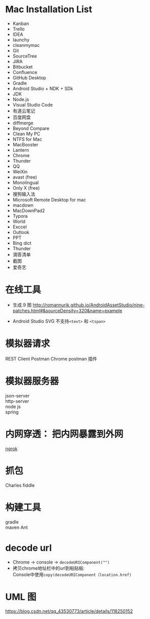 # Mac Installation List

- Kanban
- Trello
- IDEA
- launchy
- cleanmymac
- Git
- SourceTree
- JIRA
- Bitbucket
- Confluence
- GitHub Desktop
- Gradle
- Android Studio + NDK + SDk
- JDK
- Node.js
- Visual Studio Code
- 有道云笔记
- 百度网盘
- diffmerge
- Beyond Compare
- Clean My PC
- NTFS for Mac
- MacBooster
- Lantern
- Chrome
- Thunder
- QQ
- WeiXin
- avast (free)
- Monolingual
- Only X (free)
- 搜狗输入法
- Microsoft Remote Desktop for mac
- macdown
- MacDownPad2
- Typora
- World
- Exccel
- Outlook
- PPT
- Bing dict
- Thunder
- 滴答清单
- 截图
- 爱奇艺

# 在线工具

- 生成.9 图
  http://romannurik.github.io/AndroidAssetStudio/nine-patches.html#&sourceDensity=320&name=example

- Android Studio SVG 不支持`<text>` 和 `<tspan>`

# 模拟器请求

REST Client
Postman
Chrome postman 插件

# 模拟器服务器

json-server  
http-server  
node js  
spring

# 内网穿透： 把内网暴露到外网

[ngrok](./ngrok.md)

# 抓包

Charles
fiddle

# 构建工具

gradle  
maven
Ant

# decode url

- Chrome -> console -> `decodeURIComponent("")`
- 拷贝chrome地址栏中的url到粘贴板:   
Console中使用`copy(decodeURIComponent（location.href)`


# UML 图
https://blog.csdn.net/qq_43530773/article/details/118250152
